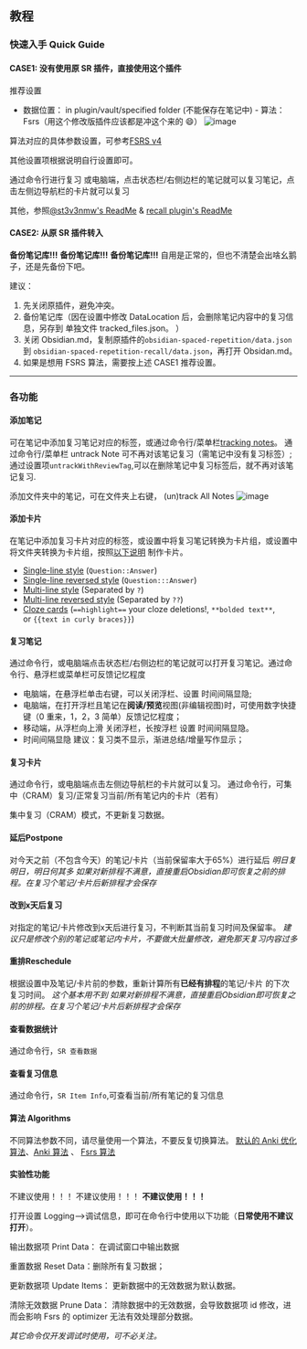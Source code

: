 ## 教程

### 快速入手 Quick Guide

#### CASE1: 没有使用原 SR 插件，直接使用这个插件

推荐设置

-   数据位置： in plugin/vault/specified folder (不能保存在笔记中) - 算法： Fsrs（用这个修改版插件应该都是冲这个来的 😄️）
    ![image](https://github.com/open-spaced-repetition/obsidian-spaced-repetition-recall/assets/9208450/a22d23df-5d11-4b19-9007-e1530e2808be)

算法对应的具体参数设置，可参考[FSRS v4](https://github.com/open-spaced-repetition/fsrs4anki/wiki/The-Algorithm#fsrs-v4)

其他设置项根据说明自行设置即可。

通过命令行进行复习
或电脑端，点击状态栏/右侧边栏的笔记就可以复习笔记，点击左侧边导航栏的卡片就可以复习

其他，参照[@st3v3nmw's ReadMe](https://github.com/st3v3nmw/obsidian-spaced-repetition#readme) & [recall plugin's ReadMe](https://github.com/martin-jw/obsidian-recall)

#### CASE2: 从原 SR 插件转入

**备份笔记库!!!**
**备份笔记库!!!**
**备份笔记库!!!**
自用是正常的，但也不清楚会出啥幺鹅子，还是先备份下吧。

建议：

1. 先关闭原插件，避免冲突。
2. 备份笔记库（因在设置中修改 DataLocation 后，会删除笔记内容中的复习信息，另存到 单独文件 tracked_files.json。 ）
3. 关闭 Obsidian.md，复制原插件的`obsidian-spaced-repetition/data.json` 到 `obsidian-spaced-repetition-recall/data.json`，再打开 Obsidan.md。
4. 如果是想用 FSRS 算法，需要按上述 CASE1 推荐设置。

---

### 各功能

#### 添加笔记

可在笔记中添加复习笔记对应的标签，或通过命令行/菜单栏[tracking notes](https://github.com/martin-jw/obsidian-recall#tracking-notes)。
通过命令行/菜单栏 untrack Note 可不再对该笔记复习（需笔记中没有复习标签）;通过设置项`untrackWithReviewTag`,可以在删除笔记中复习标签后，就不再对该笔记复习.

添加文件夹中的笔记，可在文件夹上右键， (un)track All Notes
![image](https://github.com/open-spaced-repetition/obsidian-spaced-repetition-recall/assets/9208450/163f397c-cc8f-49a6-ab6f-cb929cf91d2d)

#### 添加卡片

在笔记中添加复习卡片对应的标签，或设置中将复习笔记转换为卡片组，或设置中将文件夹转换为卡片组，按照[以下说明](https://github.com/st3v3nmw/obsidian-spaced-repetition#features) 制作卡片。

-   [Single-line style](https://www.stephenmwangi.com/obsidian-spaced-repetition/flashcards/#single-line-basic-remnote-style) (`Question::Answer`)
-   [Single-line reversed style](https://www.stephenmwangi.com/obsidian-spaced-repetition/flashcards/#single-line-reversed) (`Question:::Answer`)
-   [Multi-line style](https://www.stephenmwangi.com/obsidian-spaced-repetition/flashcards/#multi-line-basic) (Separated by `?`)
-   [Multi-line reversed style](https://www.stephenmwangi.com/obsidian-spaced-repetition/flashcards/#multi-line-reversed) (Separated by `??`)
-   [Cloze cards](https://www.stephenmwangi.com/obsidian-spaced-repetition/flashcards/#cloze-cards) (`==highlight==` your cloze deletions!, `**bolded text**`, or `{{text in curly braces}}`)

#### 复习笔记

通过命令行，或电脑端点击状态栏/右侧边栏的笔记就可以打开复习笔记。通过命令行、悬浮栏或菜单栏可反馈记忆程度

-   电脑端，在悬浮栏单击右键，可以关闭浮栏、设置 时间间隔显隐;
-   电脑端，在打开浮栏且笔记在**阅读/预览**视图(非编辑视图)时，可使用数字快捷键（0 重来，1，2，3 简单）反馈记忆程度；
-   移动端，从浮栏向上滑 关闭浮栏，长按浮栏 设置 时间间隔显隐。
-   时间间隔显隐 建议：复习类不显示，渐进总结/增量写作显示；

#### 复习卡片

通过命令行，或电脑端点击左侧边导航栏的卡片就可以复习。
通过命令行，可集中（CRAM）复习/正常复习当前/所有笔记内的卡片（若有）

集中复习（CRAM）模式，不更新复习数据。

#### 延后Postpone

对今天之前（不包含今天）的笔记/卡片（当前保留率大于65%）进行延后
_明日复明日，明日何其多_
_如果对新排程不满意，直接重启Obsidian即可恢复之前的排程。在复习个笔记/卡片后新排程才会保存_

#### 改到x天后复习

对指定的笔记/卡片修改到x天后进行复习，不判断其当前复习时间及保留率。
_建议只是修改个别的笔记或笔记内卡片，不要做大批量修改，避免那天复习内容过多_

#### 重排Reschedule

根据设置中及笔记/卡片前的参数，重新计算所有**已经有排程**的笔记/卡片 的下次复习时间。
_这个基本用不到_
_如果对新排程不满意，直接重启Obsidian即可恢复之前的排程。在复习个笔记/卡片后新排程才会保存_

#### 查看数据统计

通过命令行，`SR 查看数据`

#### 查看复习信息

通过命令行，`SR Item Info`,可查看当前/所有笔记的复习信息

#### 算法 Algorithms

不同算法参数不同，请尽量使用一个算法，不要反复切换算法。
[默认的 Anki 优化算法](./en/algorithms.md)、[Anki 算法](https://github.com/martin-jw/obsidian-recall#currently-available-algorithms) 、
[Fsrs 算法](https://github.com/open-spaced-repetition/fsrs.js)

#### 实验性功能

不建议使用！！！
不建议使用！！！
**不建议使用！！！**

打开设置 Logging-->调试信息，即可在命令行中使用以下功能（**日常使用不建议打开**）。

输出数据项 Print Data： 在调试窗口中输出数据

重置数据 Reset Data：删除所有复习数据；

更新数据项 Update Items： 更新数据中的无效数据为默认数据。

清除无效数据 Prune Data： 清除数据中的无效数据，会导致数据项 id 修改，进而会影响 Fsrs 的 optimizer 无法有效处理部分数据。

_其它命令仅开发调试时使用，可不必关注。_
